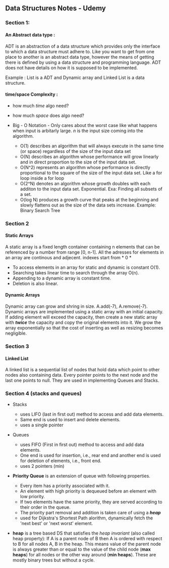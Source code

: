 ## Data Structures Notes - Udemy

### Section 1:

#### An Abstract data type : 

ADT is an abstraction of a data structure which provides only the interface to which a data structure must adhere to. Like you want to get from one place to another is an abstract data type, however the means of getting there is defined by using a data structure and programming language. ADT does not have details on how it is supposed to be implemented.

Example : List is a ADT and Dynamic array and Linked List is a data structure.


#### time/space Complexity : 

  - how much *time* algo need?
  - how much *space* does algo need?
  
  
  - Big - O Notation - Only cares about the worst case like what happens when input is arbitarly large. *n* is the input size coming into the algorithm.
    - O(1) describes an algorithm that will always execute in the same time (or space) regardless of the size of the input data set
    - O(N) describes an algorithm whose performance will grow linearly and in direct proportion to the size of the input data set.
    - O(N^2) represents an algorithm whose performance is directly proportional to the square of the size of the input data set. Like a for loop inside a for loop
    - O(2^N) denotes an algorithm whose growth doubles with each additon to the input data set. Exponential. Exa: Finding all subsets of a set.
    - O(log N) produces a growth curve that peaks at the beginning and slowly flattens out as the size of the data sets increase. Example: Binary Search Tree


### Section 2

#### Static Arrays

A static array is a fixed length container containing n elements that can be referenced by a number from range [0, n-1]. All the adresses for elements in an array are continous and adjecent. indexes start from * 0 *
- To access elements in an array for static and dynamic is constant O(1).
- Searching takes linear time to search through the array O(n).
- Appending to a dynamic array is constant time.
- Deletion is also linear.

#### Dynamic Arrays

Dynamic array can grow and shring in size. A.add(-7), A.remove(-7).
Dynamic arrays are implemented using a static array with an initial capacity. If adding element will exceed  the capacity, then create a new static array with **_twice_** the capacity and copy the original elements into it.
We grow the array exponentially so that the cost of inserting as well as resizing becomes negligible.

### Section 3

#### Linked List

A linked list is a sequential list of nodes that hold data which point to other nodes also containing data. Every pointer points to the next node and the last one points to null. They are used in implementing Queues and Stacks.

### Section 4 (stacks and queues)
- Stacks 
  - uses LIFO (last in first out) method to access and add data elements.
  - Same end is used to insert and delete elements.
  - uses a single pointer
- Queues 
  - uses FIFO (First in first out) method to access and add data elements.
  - One end is used for insertion, i.e., rear end and another end is used for deletion of elements, i.e., front end.
  - uses 2 pointers (min)
  
- **Priority Queue** is an extension of queue with following properties.
  - Every item has a priority associated with it.
  - An element with high priority is dequeued before an element with low priority.
  - If two elements have the same priority, they are served according to their order in the queue.
  - The priority part removal and addition is taken care of using a **_heap_**
  - used for Dijkstra's Shortest Path alorithm, dynamically fetch the 'next best' or 'next worst' element.
  
- **heap** is a tree based DS that satisfies the _heap invariant_ (also called heap property): If A is a parent node of B then A is ordered with respect to B for all nodes A, B in the heap. This means value of the parent node is always greater than or equal to the value of the child node (**max heaps**) for all nodes or the other way around (**min heaps**). These are mostly binary trees but without a cycle.



